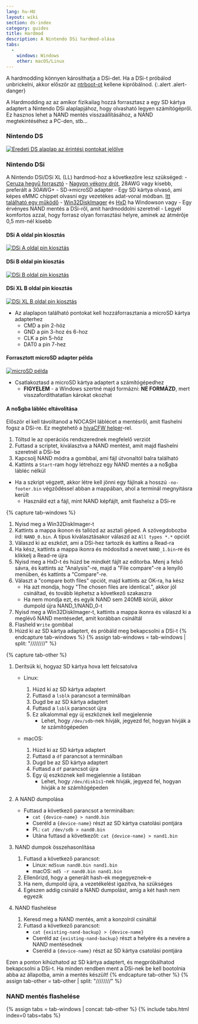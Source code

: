 ```yaml
---
lang: hu-HU
layout: wiki
section: ds-index
category: guides
title: Hardmod
description: A Nintendo DSi hardmod-olása
tabs:
  - 
    windows: Windows
    other: macOS/Linux
---
```


A hardmodding könnyen károsíthatja a DSi-det. Ha a DSi-t próbálod unbrickelni, akkor először az [ntrboot-ot](ntrboot) kellene kipróbálnod.
{:.alert .alert-danger}

A Hardmodding az az amikor fizikailag hozzá forrasztasz a egy SD kártya adaptert a Nintendo DSi alaplapjához, hogy olvasható legyen számítógépről. Ez hasznos lehet a NAND mentés visszaállításához, a NAND megtekintéséhez a PC-den, stb...

### Nintendo DS
[![Eredeti DS alaplap az érintési pontokat jelölve](/assets/images/ds-hardmod/mobo_pinout.png)](/assets/images/ds-hardmod/mobo_pinout.png)

### Nintendo DSi

A Nintendo DSi/DSi XL (LL) hardmod-hoz a következőre lesz szükséged:
    - [Ceruza hegyű forrasztó](https://www.amazon.com/dp/B01N4571Q6)
    - [Nagyon vékony drót](https://www.amazon.com/dp/B01MXGNTA4), 28AWG vagy kisebb, preferált a 30AWG+
    - SD->microSD adapter
    - Egy SD kártya olvasó, ami képes eMMC chippet olvasni egy vezetékes adat-vonal módban. [Itt található egy működő](https://www.amazon.com/dp/B006T9B6R2)
    - [Win32DiskImager](https://sourceforge.net/projects/win32diskimager/) és [HxD](https://mh-nexus.de/en/downloads.php?product=HxD20) ha Windowson vagy
    - Egy érvényes NAND mentés a DSi-ről, amit hardmoddolni szeretnél
    - Legyél komfortos azzal, hogy forrasz olyan forrasztási helyre, aminek az átmérője 0,5 mm-nél kisebb

#### DSi A oldal pin kiosztás
[![DSi A oldal pin kiosztás](/assets/images/dsi-hardmod/side_a.jpg)](/assets/images/dsi-hardmod/side_a.jpg)
#### DSi B oldal pin kiosztás
[![DSi B oldal pin kiosztás](/assets/images/dsi-hardmod/side_b.png)](/assets/images/dsi-hardmod/side_b.png)
#### DSi XL B oldal pin kiosztás
[![DSi XL B oldal pin kiosztás](/assets/images/dsi-hardmod/dsi_xl_side_b.png)](/assets/images/dsi-hardmod/dsi_xl_side_b.png)

- Az alaplapon található pontokat kell hozzáforrasztania a microSD kártya adapterhez
    - CMD a pin 2-höz
    - GND a pin 3-hoz és 6-hoz
    - CLK a pin 5-höz
    - DAT0 a pin 7-hez

#### Forrasztott microSD adapter példa
[![microSD példa](/assets/images/dsi-hardmod/sd.jpg)](/assets/images/dsi-hardmod/sd.jpg)

- Csatlakoztasd a microSD kártya adaptert a számítógépedhez
    - **FIGYELEM** - a Windows szertné majd formázni: **NE FORMÁZD**, mert visszafordíthatatlan károkat okozhat

#### A no$gba lábléc eltávolítása
Először el kell távolítanod a NOCASH láblécet a mentésről, amit flashelni fogsz a DSi-re. Ez megtehető a [hiyaCFW helper](https://github.com/mondul/HiyaCFW-Helper/releases/latest)-rel.

1. Töltsd le az operációs rendszerednek megfelelő verziót
1. Futtasd a scriptet, kiválasztva a NAND mentést, amit majd flashelni szeretnél a DSi-be
1. Kapcsolj NAND módra a gombbal, ami fájl útvonaltól balra található
1. Kattints a `Start`-ram hogy létrehozz egy NAND mentés a a no$gba lábléc nélkül

- Ha a szkript végzett, akkor létre kell jönni egy fájlnak a hosszú `-no-footer.bin` végződéssel abban a mappában, ahol a terminál megnyitásra került
    - Használd ezt a fájl, mint NAND képfájlt, amit flashelsz a DSi-re

{% capture tab-windows %}
1. Nyisd meg a Win32DiskImager-t
1. Kattints a mappa ikonon és tallózd az asztali géped. A szövegdobozba írd: `NAND_0.bin`. A típus kiválasztásakor válaszd az `All types *.*` opciót
1. Válaszd ki az eszközt, ami a DSi-hez tartozik és kattins a Read-ra
1. Ha kész, kattints a mappa ikonra és módosítsd a nevet `NAND_1.bin`-re és klikkelj a Read-re újra
1. Nyisd meg a HxD-t és húzd be mindkét fájlt az editorba. Menj a felső sávra, és kattints az "Analysis"-re, majd a "File compare"-re a lenyíló menüben, és kattints a "Compare"-re.
1. Választ a "compare both files" opciót, majd kattints az OK-ra, ha kész
    - Ha azt mondja, hogy "The chosen files are identical.", akkor jól csináltad, és tovább léphetsz a következő szakaszra
    - Ha nem mondja ezt, és egyik NAND sem 240MB körüli, akkor dumpold újra NAND_1/NAND_0-t
1. Nyisd meg a Win32DiskImager-t, kattints a mappa ikonra és válaszd ki a meglévő NAND mentésedet, amit korábban csináltál
1. Flasheld `Write` gombbal
1. Húzd ki az SD kártya adaptert, és próbáld meg bekapcsolni a DSi-t
{% endcapture tab-windows %}
{% assign tab-windows = tab-windows | split: "////////" %}


{% capture tab-other %}
1. Derítsük ki, hogyaz SD kártya hova lett felcsatolva
    - Linux:
        1. Húzd ki az SD kártya adaptert
        1. Futtasd a `lsblk` parancsot a terminálban
        1. Dugd be az SD kártya adaptert
        1. Futtasd a `lsblk` parancsot újra
        1. Ez alkalommal egy új eszköznek kell megjelennie
            - Lehet, hogy `/dev/sdb`-nek hívják, jegyezd fel, hogyan hívják a *te* számítógépeden

    - macOS:
        1. Húzd ki az SD kártya adaptert
        1. Futtasd a `df` parancsot a terminálban
        1. Dugd be az SD kártya adaptert
        1. Futtasd a `df` parancsot újra
        1. Egy új eszköznek kell megjelennie a listában
            - Lehet, hogy `/dev/disk1s1`-nek hívják, jegyezd fel, hogyan hívják a *te* számítógépeden

1. A NAND dumpolása
    - Futtasd a következő parancsot a terminálban:
        - `cat {device-name} > nand0.bin`
        - Cseréld a `{device-name}` részt az SD kártya csatolási pontjára
        - Pl.: `cat /dev/sdb > nand0.bin`
        - Utána futtasd a következőt: `cat {device-name} > nand1.bin`


1. NAND dumpok összehasonlítása
    1. Futtasd a következő parancsot:
        - Linux: `md5sum nand0.bin nand1.bin`
        - macOS: `md5 -r nand0.bin nand1.bin`
    1. Ellenőrizd, hogy a generált hash-ek megegyeznek-e
    1. Ha nem, dumpold újra, a vezetékelést igazítva, ha szükséges
    1. Egészen addig csináld a NAND dumpolást, amíg a két hash nem egyezik

1. NAND flashelése
    1. Keresd meg a NAND mentés, amit a konzolról csináltál
    1. Futtasd a következő parancsot:
        - `cat {existing-nand-backup} > {device-name}`
        - Cseréld az `{existing-nand-backup}` részt a helyére és a nevére a NAND mentésednek
        - Cseréld a `{device-name}` részt az SD kártya csatolási pontjára

Ezen a ponton kihúzhatod az SD kártya adaptert, és megpróbálhatod bekapcsolni a DSi-t. Ha minden rendben ment a DSi-nek be kell bootolnia abba az állapotba, amin a mentés készült!
{% endcapture tab-other %}
{% assign tab-other = tab-other | split: "////////" %}

### NAND mentés flashelése
{% assign tabs = tab-windows | concat: tab-other %}
{% include tabs.html index=0 tabs=tabs %}
